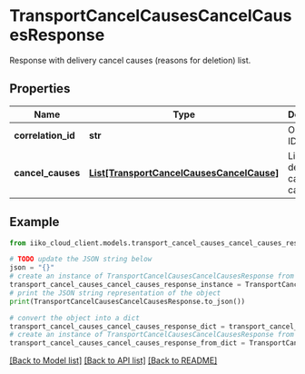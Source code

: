 # TransportCancelCausesCancelCausesResponse

Response with delivery cancel causes (reasons for deletion) list.

## Properties

Name | Type | Description | Notes
------------ | ------------- | ------------- | -------------
**correlation_id** | **str** | Operation ID. | 
**cancel_causes** | [**List[TransportCancelCausesCancelCause]**](TransportCancelCausesCancelCause.md) | List of delivery cancel causes. | 

## Example

```python
from iiko_cloud_client.models.transport_cancel_causes_cancel_causes_response import TransportCancelCausesCancelCausesResponse

# TODO update the JSON string below
json = "{}"
# create an instance of TransportCancelCausesCancelCausesResponse from a JSON string
transport_cancel_causes_cancel_causes_response_instance = TransportCancelCausesCancelCausesResponse.from_json(json)
# print the JSON string representation of the object
print(TransportCancelCausesCancelCausesResponse.to_json())

# convert the object into a dict
transport_cancel_causes_cancel_causes_response_dict = transport_cancel_causes_cancel_causes_response_instance.to_dict()
# create an instance of TransportCancelCausesCancelCausesResponse from a dict
transport_cancel_causes_cancel_causes_response_from_dict = TransportCancelCausesCancelCausesResponse.from_dict(transport_cancel_causes_cancel_causes_response_dict)
```
[[Back to Model list]](../README.md#documentation-for-models) [[Back to API list]](../README.md#documentation-for-api-endpoints) [[Back to README]](../README.md)



